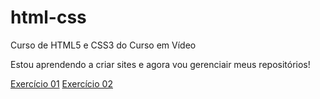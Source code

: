# html-css
 Curso de HTML5 e CSS3 do Curso em Vídeo

Estou aprendendo a criar sites e agora vou gerenciair meus repositórios!

<a href="https://brendonrodriguesdev.github.io/html-css/exercicios/ex001/index.html" target="_blank">Exercício 01</a>
<a href="https://brendonrodriguesdev.github.io/html-css/exercicios/ex002/index.html" target="_blank">Exercício 02</a>
